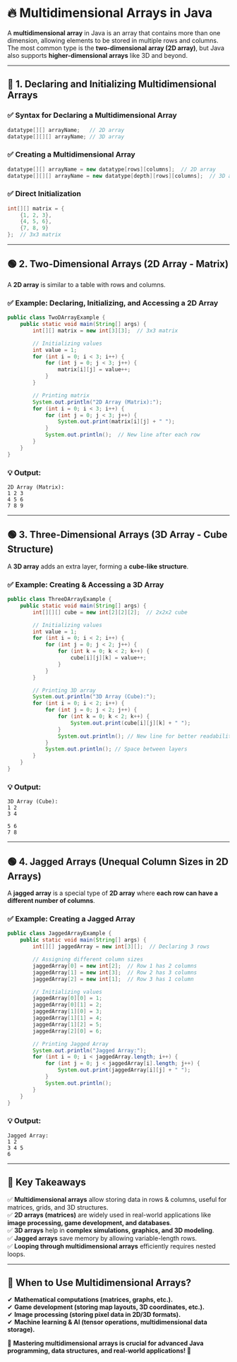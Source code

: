 # 🔥 **Multidimensional Arrays in Java**  

A **multidimensional array** in Java is an array that contains more than one dimension, allowing elements to be stored in multiple rows and columns. The most common type is the **two-dimensional array (2D array)**, but Java also supports **higher-dimensional arrays** like 3D and beyond.  

---

## 📌 **1. Declaring and Initializing Multidimensional Arrays**  

### ✅ **Syntax for Declaring a Multidimensional Array**  
```java
datatype[][] arrayName;   // 2D array
datatype[][][] arrayName; // 3D array
```

### ✅ **Creating a Multidimensional Array**
```java
datatype[][] arrayName = new datatype[rows][columns];  // 2D array
datatype[][][] arrayName = new datatype[depth][rows][columns];  // 3D array
```

### ✅ **Direct Initialization**
```java
int[][] matrix = {
    {1, 2, 3}, 
    {4, 5, 6}, 
    {7, 8, 9}
};  // 3x3 matrix
```

---

## 🟢 **2. Two-Dimensional Arrays (2D Array - Matrix)**  

A **2D array** is similar to a table with rows and columns.

### ✅ **Example: Declaring, Initializing, and Accessing a 2D Array**
```java
public class TwoDArrayExample {
    public static void main(String[] args) {
        int[][] matrix = new int[3][3];  // 3x3 matrix

        // Initializing values
        int value = 1;
        for (int i = 0; i < 3; i++) {
            for (int j = 0; j < 3; j++) {
                matrix[i][j] = value++;
            }
        }

        // Printing matrix
        System.out.println("2D Array (Matrix):");
        for (int i = 0; i < 3; i++) {
            for (int j = 0; j < 3; j++) {
                System.out.print(matrix[i][j] + " ");
            }
            System.out.println();  // New line after each row
        }
    }
}
```
### 💡 **Output:**
```
2D Array (Matrix):
1 2 3 
4 5 6 
7 8 9 
```

---

## 🟢 **3. Three-Dimensional Arrays (3D Array - Cube Structure)**  

A **3D array** adds an extra layer, forming a **cube-like structure**.

### ✅ **Example: Creating & Accessing a 3D Array**
```java
public class ThreeDArrayExample {
    public static void main(String[] args) {
        int[][][] cube = new int[2][2][2];  // 2x2x2 cube

        // Initializing values
        int value = 1;
        for (int i = 0; i < 2; i++) {
            for (int j = 0; j < 2; j++) {
                for (int k = 0; k < 2; k++) {
                    cube[i][j][k] = value++;
                }
            }
        }

        // Printing 3D array
        System.out.println("3D Array (Cube):");
        for (int i = 0; i < 2; i++) {
            for (int j = 0; j < 2; j++) {
                for (int k = 0; k < 2; k++) {
                    System.out.print(cube[i][j][k] + " ");
                }
                System.out.println(); // New line for better readability
            }
            System.out.println(); // Space between layers
        }
    }
}
```
### 💡 **Output:**
```
3D Array (Cube):
1 2 
3 4 

5 6 
7 8 
```

---

## 🟢 **4. Jagged Arrays (Unequal Column Sizes in 2D Arrays)**  

A **jagged array** is a special type of **2D array** where **each row can have a different number of columns**.

### ✅ **Example: Creating a Jagged Array**
```java
public class JaggedArrayExample {
    public static void main(String[] args) {
        int[][] jaggedArray = new int[3][];  // Declaring 3 rows

        // Assigning different column sizes
        jaggedArray[0] = new int[2];  // Row 1 has 2 columns
        jaggedArray[1] = new int[3];  // Row 2 has 3 columns
        jaggedArray[2] = new int[1];  // Row 3 has 1 column

        // Initializing values
        jaggedArray[0][0] = 1;
        jaggedArray[0][1] = 2;
        jaggedArray[1][0] = 3;
        jaggedArray[1][1] = 4;
        jaggedArray[1][2] = 5;
        jaggedArray[2][0] = 6;

        // Printing Jagged Array
        System.out.println("Jagged Array:");
        for (int i = 0; i < jaggedArray.length; i++) {
            for (int j = 0; j < jaggedArray[i].length; j++) {
                System.out.print(jaggedArray[i][j] + " ");
            }
            System.out.println();
        }
    }
}
```
### 💡 **Output:**
```
Jagged Array:
1 2 
3 4 5 
6 
```

---

## 🚀 **Key Takeaways**
✅ **Multidimensional arrays** allow storing data in rows & columns, useful for matrices, grids, and 3D structures.  
✅ **2D arrays (matrices)** are widely used in real-world applications like **image processing, game development, and databases**.  
✅ **3D arrays** help in **complex simulations, graphics, and 3D modeling**.  
✅ **Jagged arrays** save memory by allowing variable-length rows.  
✅ **Looping through multidimensional arrays** efficiently requires nested loops.  

---

## 🎯 **When to Use Multidimensional Arrays?**
✔ **Mathematical computations (matrices, graphs, etc.).**  
✔ **Game development (storing map layouts, 3D coordinates, etc.).**  
✔ **Image processing (storing pixel data in 2D/3D formats).**  
✔ **Machine learning & AI (tensor operations, multidimensional data storage).**  

📌 **Mastering multidimensional arrays is crucial for advanced Java programming, data structures, and real-world applications! 🚀**  

